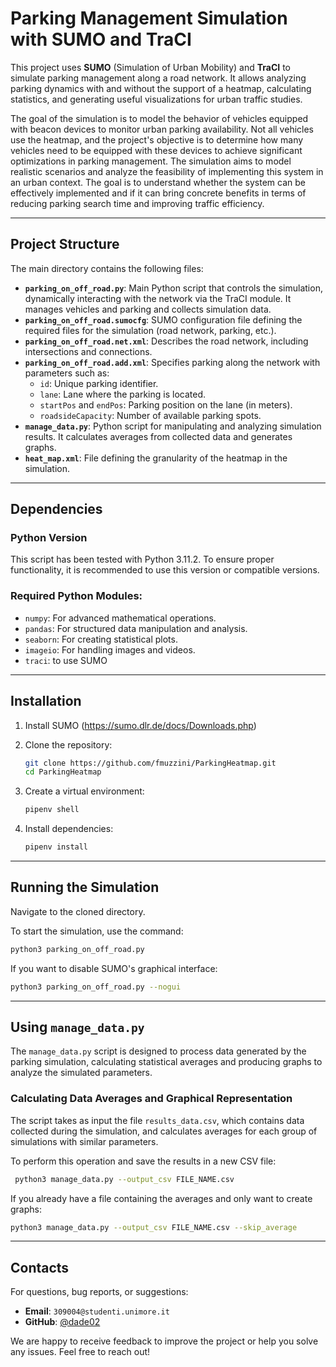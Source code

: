 # Parking Management Simulation with SUMO and TraCI

This project uses **SUMO** (Simulation of Urban Mobility) and **TraCI** to simulate parking management along a road network. It allows analyzing parking dynamics with and without the support of a heatmap, calculating statistics, and generating useful visualizations for urban traffic studies.

The goal of the simulation is to model the behavior of vehicles equipped with beacon devices to monitor urban parking availability. Not all vehicles use the heatmap, and the project's objective is to determine how many vehicles need to be equipped with these devices to achieve significant optimizations in parking management. The simulation aims to model realistic scenarios and analyze the feasibility of implementing this system in an urban context. The goal is to understand whether the system can be effectively implemented and if it can bring concrete benefits in terms of reducing parking search time and improving traffic efficiency.

---
## **Project Structure**

The main directory contains the following files:

- **`parking_on_off_road.py`**: Main Python script that controls the simulation, dynamically interacting with the network via the TraCI module. It manages vehicles and parking and collects simulation data.
- **`parking_on_off_road.sumocfg`**: SUMO configuration file defining the required files for the simulation (road network, parking, etc.).
- **`parking_on_off_road.net.xml`**: Describes the road network, including intersections and connections.
- **`parking_on_off_road.add.xml`**: Specifies parking along the network with parameters such as:
  - `id`: Unique parking identifier.
  - `lane`: Lane where the parking is located.
  - `startPos` and `endPos`: Parking position on the lane (in meters).
  - `roadsideCapacity`: Number of available parking spots.
- **`manage_data.py`**: Python script for manipulating and analyzing simulation results. It calculates averages from collected data and generates graphs.
- **`heat_map.xml`**: File defining the granularity of the heatmap in the simulation.

---
## **Dependencies**

### **Python Version**
This script has been tested with Python 3.11.2. To ensure proper functionality, it is recommended to use this version or compatible versions.

### **Required Python Modules:**
- `numpy`: For advanced mathematical operations.
- `pandas`: For structured data manipulation and analysis.
- `seaborn`: For creating statistical plots.
- `imageio`: For handling images and videos.
- `traci`: to use SUMO

---
## **Installation**

1. Install SUMO (https://sumo.dlr.de/docs/Downloads.php)

2. Clone the repository:
    ```bash
    git clone https://github.com/fmuzzini/ParkingHeatmap.git
    cd ParkingHeatmap
    ```
2. Create a virtual environment:
    ```bash
    pipenv shell
    ```
3. Install dependencies:
    ```bash
    pipenv install
    ```

---
## **Running the Simulation**
Navigate to the cloned directory.

To start the simulation, use the command:
```bash
python3 parking_on_off_road.py
```
If you want to disable SUMO's graphical interface:
```bash
python3 parking_on_off_road.py --nogui
```
  
---

## **Using `manage_data.py`**  
The `manage_data.py` script is designed to process data generated by the parking simulation, calculating statistical averages and producing graphs to analyze the simulated parameters.

### **Calculating Data Averages and Graphical Representation**  
The script takes as input the file `results_data.csv`, which contains data collected during the simulation, and calculates averages for each group of simulations with similar parameters.  

To perform this operation and save the results in a new CSV file:
  ```bash
   python3 manage_data.py --output_csv FILE_NAME.csv
  ```
If you already have a file containing the averages and only want to create graphs:
   ```bash
   python3 manage_data.py --output_csv FILE_NAME.csv --skip_average
   ```
---
## **Contacts**  
For questions, bug reports, or suggestions:  
- **Email**: `309004@studenti.unimore.it`  
- **GitHub**: [@dade02](https://github.com/dade02)   

We are happy to receive feedback to improve the project or help you solve any issues. Feel free to reach out!

